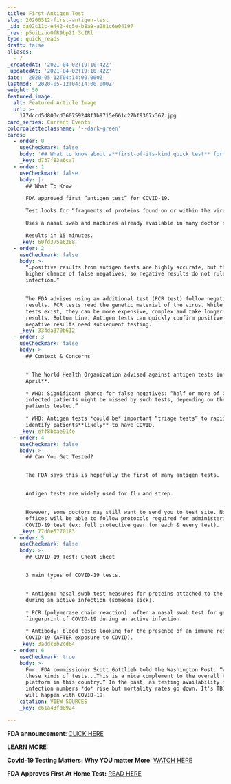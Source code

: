 ```yaml
---
title: First Antigen Test
slug: 20200512-first-antigen-test
_id: da02c11c-e442-4c5e-b8a9-a281c6e04197
_rev: p5oiLzuoOfR9bp21r3cIRl
type: quick_reads
draft: false
aliases:
  - /
_createdAt: '2021-04-02T19:10:42Z'
_updatedAt: '2021-04-02T19:10:42Z'
date: '2020-05-12T04:14:00.000Z'
lastmod: '2020-05-12T04:14:00.000Z'
weight: 50
featured_image:
  alt: Featured Article Image
  url: >-
    177dccd5d803cd360759248f1b9715e661c27bf9367x367.jpg
card_series: Current Events
colorpaletteclassname: '--dark-green'
cards:
  - order: 0
    useCheckmark: false
    body: '## What to know about a**first-of-its-kind quick test** for COVID-19.'
    _key: d737f83a6ca7
  - order: 1
    useCheckmark: false
    body: |-
      ## What To Know

      FDA approved first “antigen test” for COVID-19.

      Test looks for “fragments of proteins found on or within the virus” (FDA).

      Uses a nasal swab and machines already available in many doctor’s offices.

      Results in 15 minutes.
    _key: 60fd375e6288
  - order: 2
    useCheckmark: false
    body: >-
      “…positive results from antigen tests are highly accurate, but there is a
      higher chance of false negatives, so negative results do not rule out
      infection.”


      The FDA advises using an additional test (PCR test) follow negative
      results. PCR tests read the genetic material of the virus. While rapid PCR
      tests exist, they can be more expensive, complex and take longer to get
      results. Bottom Line: Antigen tests can quickly confirm positive cases -
      negative results need subsequent testing.
    _key: 334da370b612
  - order: 3
    useCheckmark: false
    body: >-
      ## Context & Concerns


      * The World Health Organization advised against antigen tests in**early
      April**.

      * WHO: Significant chance for false negatives: “half or more of COVID-19
      infected patients might be missed by such tests, depending on the group of
      patients tested.”

      * WHO: Antigen tests *could be* important “triage tests” to rapidly
      identify patients**likely** to have COVID.
    _key: eff8bbae914e
  - order: 4
    useCheckmark: false
    body: >-
      ## Can You Get Tested?


      The FDA says this is hopefully the first of many antigen tests.


      Antigen tests are widely used for flu and strep.


      However, some doctors may still want to send you to test site. Not all
      offices will be able to follow protocols required for administering a
      COVID-19 test (ex: full protective gear for each & every test).
    _key: 77d0e5770183
  - order: 5
    useCheckmark: false
    body: >-
      ## COVID-19 Test: Cheat Sheet


      3 main types of COVID-19 tests.


      * Antigen: nasal swab test measures for proteins attached to the virus
      during an active infection (someone sick).

      * PCR (polymerase chain reaction): often a nasal swab test for genetic
      fingerprint of COVID-19 during an active infection.

      * Antibody: blood tests looking for the presence of an immune response to
      COVID-19 (AFTER exposure to COVID).
    _key: 3addc8b2cd64
  - order: 6
    useCheckmark: true
    body: >-
      Fmr. FDA commissioner Scott Gottlieb told the Washington Post: “We need
      these kinds of tests...This is a nice complement to the overall testing
      platform in this country.” In the past, as testing availability increases,
      infection numbers *do* rise but mortality rates go down. It's TBD if this
      will happen with COVID-19.
    citation: VIEW SOURCES
    _key: c61a43fd8924

---
```

**FDA announcement**: [CLICK HERE](https://www.fda.gov/news-events/press-announcements/coronavirus-covid-19-update-fda-authorizes-first-antigen-test-help-rapid-detection-virus-causes)

**LEARN MORE:**

**Covid-19 Testing Matters: Why YOU matter More**. [WATCH HERE](https://smarthernews.com/article/covid-19-testing-matters-why-you-matter-more/)

**FDA Approves First At Home Test:** [READ HERE](https://smarthernews.com/covid-at-home-test/)